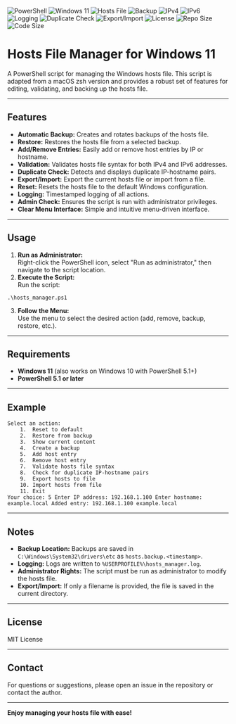 ![PowerShell](https://img.shields.io/badge/PowerShell-5391FE?style=flat&logo=powershell&logoColor=white)
![Windows 11](https://img.shields.io/badge/Windows%2011-0078D4?style=flat&logo=windows&logoColor=white)
![Hosts File](https://img.shields.io/badge/Hosts%20File-✓-purple)
![Backup](https://img.shields.io/badge/Backup-✓-orange)
![IPv4](https://img.shields.io/badge/IPv4-✓-yellowgreen)
![IPv6](https://img.shields.io/badge/IPv6-✓-lightblue)
![Logging](https://img.shields.io/badge/Logging-✓-blue)
![Duplicate Check](https://img.shields.io/badge/Duplicate%20Check-✓-green)
![Export/Import](https://img.shields.io/badge/Export%2FImport-✓-pink)
![License](https://img.shields.io/badge/license-MIT-green.svg)
![Repo Size](https://img.shields.io/github/repo-size/VioletSoul/Hosts_manager_win64)
![Code Size](https://img.shields.io/github/languages/code-size/VioletSoul/Hosts_manager_win64)


# Hosts File Manager for Windows 11

A PowerShell script for managing the Windows hosts file. This script is adapted from a macOS zsh version and provides a robust set of features for editing, validating, and backing up the hosts file.

---

## Features

- **Automatic Backup:** Creates and rotates backups of the hosts file.
- **Restore:** Restores the hosts file from a selected backup.
- **Add/Remove Entries:** Easily add or remove host entries by IP or hostname.
- **Validation:** Validates hosts file syntax for both IPv4 and IPv6 addresses.
- **Duplicate Check:** Detects and displays duplicate IP-hostname pairs.
- **Export/Import:** Export the current hosts file or import from a file.
- **Reset:** Resets the hosts file to the default Windows configuration.
- **Logging:** Timestamped logging of all actions.
- **Admin Check:** Ensures the script is run with administrator privileges.
- **Clear Menu Interface:** Simple and intuitive menu-driven interface.

---

## Usage

1. **Run as Administrator:**  
   Right-click the PowerShell icon, select "Run as administrator," then navigate to the script location.
2. **Execute the Script:**  
   Run the script:  
```
.\hosts_manager.ps1
```
3. **Follow the Menu:**  
   Use the menu to select the desired action (add, remove, backup, restore, etc.).

---

## Requirements

- **Windows 11** (also works on Windows 10 with PowerShell 5.1+)
- **PowerShell 5.1 or later**

---

## Example
```
Select an action:
	1.	Reset to default
	2.	Restore from backup
	3.	Show current content
	4.	Create a backup
	5.	Add host entry
	6.	Remove host entry
	7.	Validate hosts file syntax
	8.	Check for duplicate IP-hostname pairs
	9.	Export hosts to file
	10.	Import hosts from file
	11.	Exit
Your choice: 5 Enter IP address: 192.168.1.100 Enter hostname: example.local Added entry: 192.168.1.100 example.local
```

---

## Notes

- **Backup Location:** Backups are saved in `C:\Windows\System32\drivers\etc` as `hosts.backup.<timestamp>`.
- **Logging:** Logs are written to `%USERPROFILE%\hosts_manager.log`.
- **Administrator Rights:** The script must be run as administrator to modify the hosts file.
- **Export/Import:** If only a filename is provided, the file is saved in the current directory.

---

## License

MIT License

---

## Contact

For questions or suggestions, please open an issue in the repository or contact the author.

---

**Enjoy managing your hosts file with ease!**
